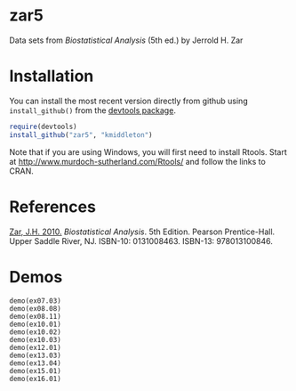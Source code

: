 # zar5 #

Data sets from *Biostatistical Analysis* (5th ed.) by Jerrold H. Zar

# Installation #

You can install the most recent version directly from github using
`install_github()` from the
[devtools package](https://github.com/hadley/devtools).

```R
require(devtools)
install_github("zar5", "kmiddleton")
```

Note that if you are using Windows, you will first need to install
Rtools. Start at <http://www.murdoch-sutherland.com/Rtools/> and
follow the links to CRAN.

# References #

[Zar, J.H. 2010.][zarref] *Biostatistical Analysis*. 5th
Edition. Pearson Prentice-Hall. Upper Saddle River, NJ. ISBN-10:
0131008463. ISBN-13: 978013100846.

[zarref]:http://www.pearsonhighered.com/educator/product/Biostatistical-Analysis/9780131008465.page

# Demos #

    demo(ex07.03)
    demo(ex08.08)
    demo(ex08.11)
    demo(ex10.01)
    demo(ex10.02)
    demo(ex10.03)
    demo(ex12.01)
    demo(ex13.03)
    demo(ex13.04)
    demo(ex15.01)
    demo(ex16.01)
